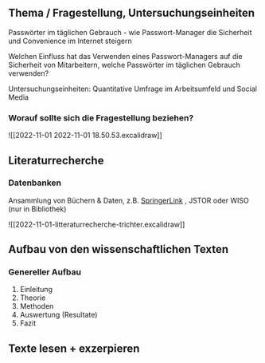 
## Thema / Fragestellung, Untersuchungseinheiten

Passwörter im täglichen Gebrauch - wie Passwort-Manager die Sicherheit und Convenience im Internet steigern

Welchen Einfluss hat das Verwenden eines Passwort-Managers auf die Sicherheit von Mitarbeitern, welche Passwörter im täglichen Gebrauch verwenden?

Untersuchungseinheiten: Quantitative Umfrage im Arbeitsumfeld und Social Media

### Worauf sollte sich die Fragestellung beziehen?

![[2022-11-01 2022-11-01 18.50.53.excalidraw]]


## Literaturrecherche

### Datenbanken

Ansammlung von Büchern & Daten, z.B. [SpringerLink](https://link.springer.com) , JSTOR oder WISO (nur in Bibliothek)

![[2022-11-01-litteraturrecherche-trichter.excalidraw]]

## Aufbau von den wissenschaftlichen Texten

### Genereller Aufbau

1. Einleitung
2. Theorie
3. Methoden
4. Auswertung (Resultate)
5. Fazit

## Texte lesen + exzerpieren

